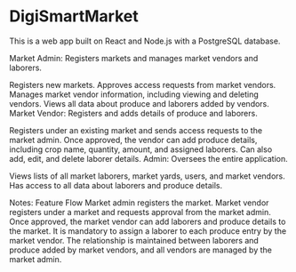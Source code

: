 # DigiSmartMarket
This is a web app built on React and Node.js with a PostgreSQL database. 

Market Admin: Registers markets and manages market vendors and laborers.

Registers new markets.
Approves access requests from market vendors.
Manages market vendor information, including viewing and deleting vendors.
Views all data about produce and laborers added by vendors.
Market Vendor: Registers and adds details of produce and laborers.

Registers under an existing market and sends access requests to the market admin.
Once approved, the vendor can add produce details, including crop name, quantity, amount, and assigned laborers.
Can also add, edit, and delete laborer details.
Admin: Oversees the entire application.

Views lists of all market laborers, market yards, users, and market vendors.
Has access to all data about laborers and produce details.

Notes:
Feature Flow
Market admin registers the market.
Market vendor registers under a market and requests approval from the market admin.
Once approved, the market vendor can add laborers and produce details to the market.
It is mandatory to assign a laborer to each produce entry by the market vendor.
The relationship is maintained between laborers and produce added by market vendors, and all vendors are managed by the market admin.
